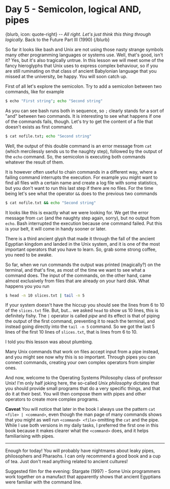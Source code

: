 # Day 5 - Semicolon, logical AND, pipes

{blurb, icon: quote-right}
-- _All right. Let's just think this thing through logically._
Back to the Future Part III (1990)
{/blurb}

So far it looks like bash and Unix are not using those nasty strange symbols many other programming languages or systems use. Well, that's good, isn't it? Yes, but it's also tragically untrue. In this lesson we will meet some of the fancy hieroglyphs that Unix uses to express complex behaviour, so if you are still ruminating on that class of ancient Babylonian language that you missed at the university, be happy. You will soon catch up.

First of all let's explore the semicolon. Try to add a semicolon between two commands, like for example

``` sh
$ echo "First string"; echo "Second string"
```

As you can see bash runs both in sequence, so `;` clearly stands for a sort of "and" between two commands. It is interesting to see what happens if one of the commands fails, though. Let's try to get the content of a file that doesn't exists as first command.

``` sh
$ cat nofile.txt; echo "Second string"
```

Well, the output of this double command is an error message from `cat` (which mercilessly sends us to the naughty step), followed by the output of the `echo` command. So, the semicolon is executing both commands whatever the result of them.

It is however often useful to chain commands in a different way, where a failing command interrupts the execution. For example you might want to find all files with a certain name and create a log file with some statistics, but you don't want to run this last step if there are no files. For the time being let's see what the operator `&&` does to the previous two commands

``` sh
$ cat nofile.txt && echo "Second string"
```

It looks like this is exactly what we were looking for. We get the error message from `cat` (and the naughty step again, sorry), but no output from `echo`. Bash interrupted the execution because one command failed. Put this is your belt, it will come in handy sooner or later.

There is a third ancient glyph that made it through the fall of the ancient Egyptian kingdom and landed in the Unix system, and it is one of the most important operators that you have to learn. So, grab some strong coffee, you need to be awake.

So far, when we run commands the output was printed (magically?) on the terminal, and that's fine, as most of the time we want to see what a command does. The input of the commands, on the other hand, came almost exclusively from files that are already on your hard disk. What happens you you run

``` sh
$ head -n 10 slices.txt | tail -n 5
```

If your system doesn't have the hiccup you should see the lines from 6 to 10 of the `slices.txt` file. But, but... we asked `head` to show us 10 lines, this is definitely fishy. The `|` operator is called _pipe_ and its effect is that of piping the output of the first command, preventing it to reach the terminal, and instead going directly into the `tail -n 5` command. So we got the last 5 lines of the first 10 lines of `slices.txt`, that is lines from 6 to 10. 

I told you this lesson was about plumbing. 

Many Unix commands that work on files accept input from a pipe instead, and you might see now why this is so important. Through pipes you can connect commands, creating your own complex operators from simpler ones.

And now, welcome to the Operating Systems Philosophy class of professor Unix! I'm only half joking here, the so-called _Unix philosophy_ dictates that you should provide small programs that do a very specific things, and that do it at their best. You will then compose them with pipes and other operators to create more complex programs.

**Caveat** You will notice that later in the book I always use the pattern `cat <file> | <command>`, even though the man page of many commands shows that you might as well run `<command> <file>` omitting the `cat` and the pipe. While I use both versions in my daily tasks, I preferred the first one in this book because it makes clearer what the `<command>` does, and it helps familiarising with pipes.

* * *

Enough for today! You will probably have nightmares about leaky pipes, philosophers and Pharaohs. I can only recommend a good book and a cup of tea. Just don't read anything related to ancient cultures!

Suggested film for the evening: Stargate (1997) - Some Unix programmers work together on a manufact that apparently shows that ancient Egyptians were familiar with the command line.
